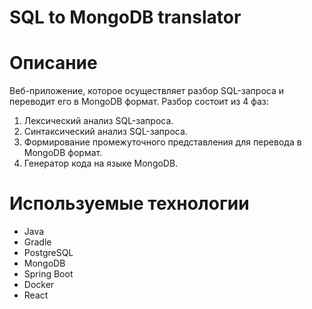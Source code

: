 # SQL to MongoDB translator

# Описание

Веб-приложение, которое осуществляет разбор SQL-запроса и переводит его в MongoDB формат.
Разбор состоит из 4 фаз:
1. Лексический анализ SQL-запроса.
2. Синтаксический анализ SQL-запроса.
3. Формирование промежуточного представления для перевода в MongoDB формат.
4. Генератор кода на языке MongoDB.

# Используемые технологии
* Java
* Gradle
* PostgreSQL
* MongoDB
* Spring Boot
* Docker
* React

  
